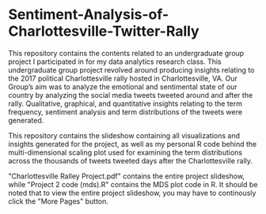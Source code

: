 # Sentiment-Analysis-of-Charlottesville-Twitter-Rally

This repository contains the contents related to an undergraduate group project I participated in for my data analytics research class. This undergraduate group project revolved around producing insights relating to the 2017 political Charlottesville rally hosted in Charlottesville, VA. Our Group’s aim was to analyze the emotional and sentimental state of our country by analyzing the social media tweets tweeted around and after the rally. Qualitative, graphical, and quantitative insights relating to the term frequency, sentiment analysis and term distributions of the tweets were generated. 

This repository contains the slideshow containing all visualizations and insights generated for the project, as well as my personal R code behind the multi-dimensional scaling plot used for examining the term distributions across the thousands of tweets tweeted days after the Charlottesville rally. 

"Charlottesville Ralley Project.pdf" contains the entire project slideshow, while "Project 2 code (mds).R" contains the MDS plot code in R. It should be noted that to view the entire project slideshow, you may have to continously click the "More Pages" button.
